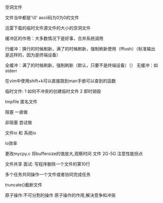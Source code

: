 空洞文件

文件当中都是'\0' ascii码为0为0的文件

迅雷下载的临时文件源文件的大小的空洞文件


缓冲区的作用：大多数情况下是好事，合并系统调用

行缓冲：换行的时候刷新，满了的时候刷新，强制刷新使用（fflush）（标准输出是这样的，因为是终端设备）

全缓冲：满了的时候刷新，强制刷新（默认，只要不是终端设备）（）
无缓冲：如stderr



在vim中使用shift+k可以直接跳到man手册可以查到的函数


临时文件:
1 如何不冲突的创建临时文件
2 即时销毁

tmpfile 匿名文件


阻塞 一直做

非阻塞 尝试做



文件io 和 系统io


io效率


更改mycpy.c 将buffersize的值放大,观察时间
文件 2G-5G
注意性能拐点



文件共享
面试: 写程序删除一个文件的第10行

多个任务共同操作一个文件或者协同完成任务

truncate()截断文件

原子操作:不可分割的操作
原子操作的作用,解决竞争和冲突



